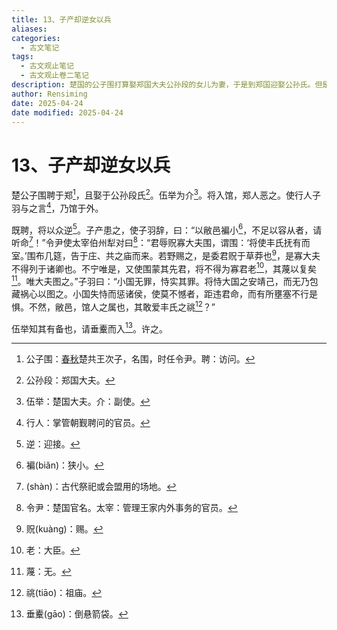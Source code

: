 ```yaml
---
title: 13、子产却逆女以兵
aliases: 
categories:
  - 古文笔记
tags:
  - 古文观止笔记
  - 古文观止卷二笔记
description: 楚国的公子围打算娶郑国大夫公孙段的女儿为妻，于是到郑国迎娶公孙氏。但是，郑国人没有让公子围进城，因为他带了大批军队来，郑人怕他对郑国不利。子产派了子羽与公子围交涉，公子围也派出太宰伯州与郑方谈判。子羽在谈判中软硬兼施，一针见血地指出公子围派兵暗藏着不利于郑国的阴谋。在子羽的逼迫下，公子围只好下令士兵解除武装后进城。
author: Rensiming
date: 2025-04-24
date modified: 2025-04-24
---
```


# 13、子产却逆女以兵

楚公子围聘于郑[^1]，且娶于公孙段氏[^2]。伍举为介[^3]。将入馆，郑人恶之。使行人子羽与之言[^4]，乃馆于外。

既聘，将以众逆[^5]。子产患之，使子羽辞，曰：“以敝邑褊小[^6]，不足以容从者，请听命[^7]！”令尹使太宰伯州犁对曰[^8]：“君辱贶寡大夫围，谓围：‘将使丰氏抚有而室。’围布几筵，告于庄、共之庙而来。若野赐之，是委君贶于草莽也[^9]，是寡大夫不得列于诸卿也。不宁唯是，又使围蒙其先君，将不得为寡君老[^10]，其蔑以复矣[^11]。唯大夫图之。”子羽曰：“小国无罪，恃实其罪。将恃大国之安靖己，而无乃包藏祸心以图之。小国失恃而惩诸侯，使莫不憾者，距违君命，而有所壅塞不行是惧。不然，敝邑，馆人之属也，其敢爱丰氏之祧[^12]？”

伍举知其有备也，请垂櫜而入[^13]。许之。

[^1]:公子围：[春秋](https://chunqiu.5000yan.com/)楚共王次子，名围，时任令尹。聘：访问。

[^2]:公孙段：郑国大夫。

[^3]:伍举：楚国大夫。介：副使。

[^4]:行人：掌管朝觐聘问的官员。

[^5]:逆：迎接。

[^6]:褊(biǎn)：狭小。

[^7]:(shàn)：古代祭祀或会盟用的场地。

[^8]:令尹：楚国官名。太宰：管理王家内外事务的官员。

[^9]:贶(kuànɡ)：赐。

[^10]:老：大臣。

[^11]:蔑：无。

[^12]:祧(tiāo)：祖庙。

[^13]:垂櫜(ɡāo)：倒悬箭袋。
